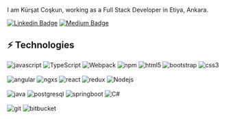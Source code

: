 

I am Kürşat Coşkun, working as a Full Stack Developer in Etiya, Ankara.

[![Linkedin Badge](https://img.shields.io/badge/-kursatcoskun-blue?style=flat-square&logo=Linkedin&logoColor=white&link=https://www.linkedin.com/in/kursatcoskun/)](https://www.linkedin.com/in/kursatcoskun/)
[![Medium Badge](https://img.shields.io/badge/-@kursatcoskun-03a57a?style=flat-square&labelColor=000000&logo=Medium&link=https://medium.com/@kursatcoskun/)](https://medium.com/@kursatcoskun)

## ⚡ Technologies

<p>

 <img alt="javascript" src="https://img.shields.io/badge/-JavaScript-black?style=flat-square&logo=javascript" />
 <img alt="TypeScript" src="https://img.shields.io/badge/-TypeScript-007ACC?style=flat-square&logo=typescript&logoColor=white" />
 <img alt="Webpack" src="https://img.shields.io/badge/-Webpack-8DD6F9?style=flat-square&logo=webpack&logoColor=white" /> 
 <img alt="npm" src="https://img.shields.io/badge/-NPM-CB3837?style=flat-square&logo=npm&logoColor=white" />
 <img alt="html5" src="https://img.shields.io/badge/-HTML5-E34F26?style=flat-square&logo=html5&logoColor=white" />
 <img alt="bootstrap" src="https://img.shields.io/badge/-Bootstrap-563D7C?style=flat-square&logo=bootstrap" />
 <img alt="css3" src="https://img.shields.io/badge/-CSS3-1572B6?style=flat-square&logo=css3" />
 <br/>
 <br/>
 <img alt="angular" src="https://img.shields.io/badge/-Angular-DD0031?style=flat-square&logo=angular&logoColor=white" />
 <img alt="ngxs" src="https://img.shields.io/badge/-NGXS-764ABC?style=flat-square&logo=ngxs&logoColor=white" />
 <img alt="react" src="https://img.shields.io/badge/-React-black?style=flat-square&logo=react" />
 <img alt="redux" src="https://img.shields.io/badge/-Redux-764ABC?style=flat-square&logo=redux&logoColor=white" />
 <img alt="Nodejs" src="https://img.shields.io/badge/-Nodejs-43853d?style=flat-square&logo=Node.js&logoColor=white" />
 <br/>
 <br/>
 <img alt="java" src="https://img.shields.io/badge/-Java-E34A86?style=flat-square&logo=Java" /> 
 <img alt="postgresql" src="https://img.shields.io/badge/-PostgreSQL-336791?style=flat-square&logo=postgresql" /> 
 <img alt="springboot" src="https://img.shields.io/badge/-Spring Boot-43853d?style=flat-square&logo=springboot" /> 
 <img alt="C#" src="https://img.shields.io/badge/C%23-green&logoColor=white" />
 <br/>
 <br/>
  <img alt="git" src="https://img.shields.io/badge/-Git-black?style=flat-square&logo=git" />
  <img alt="bitbucket" src="https://img.shields.io/badge/-BitBucket-darkblue?style=flat-square&logo=bitbucket" />
</p>
